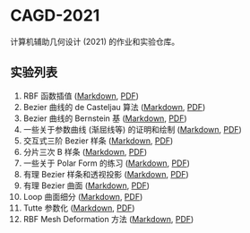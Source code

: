 # CAGD-2021

计算机辅助几何设计 (2021) 的作业和实验仓库。

## 实验列表
1. RBF 函数插值 ([Markdown](Reports/Homework1.md), [PDF](Reports-PDF/HW1.pdf))
2. Bezier 曲线的 de Casteljau 算法 ([Markdown](Reports/Homework2.md), [PDF](Reports-PDF/HW2.pdf))
3. Bezier 曲线的 Bernstein 基 ([Markdown](Reports/Homework3.md), [PDF](Reports-PDF/HW3.pdf))
4. 一些关于参数曲线 (渐屈线等) 的证明和绘制 ([Markdown](Reports/Homework4.md), [PDF](Reports-PDF/HW4.pdf))
5. 交互式三阶 Bezier 样条 ([Markdown](Reports/Homework5.md), [PDF](Reports-PDF/HW5.pdf))
6. 分片三次 B 样条 ([Markdown](Reports/Homework6.md), [PDF](Reports-PDF/HW6.pdf))
7. 一些关于 Polar Form 的练习 ([Markdown](Reports/Homework7.md), [PDF](Reports-PDF/HW7.pdf))
8. 有理 Bezier 样条和透视投影 ([Markdown](Reports/Homework8.md), [PDF](Reports-PDF/HW8.pdf))
9. 有理 Bezier 曲面 ([Markdown](Reports/Homework9.md), [PDF](Reports-PDF/HW9.pdf))
10. Loop 曲面细分 ([Markdown](Reports/Homework10.md), [PDF](Reports-PDF/HW10.pdf))
11. Tutte 参数化 ([Markdown](Reports/Homework11.md), [PDF](Reports-PDF/HW11.pdf))
12. RBF Mesh Deformation 方法 ([Markdown](Reports/Homework12.md), [PDF](Reports-PDF/HW12.pdf))

